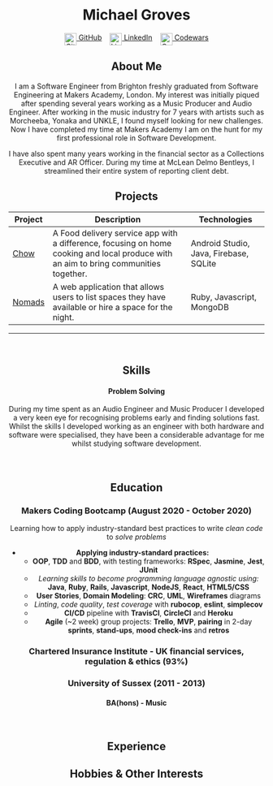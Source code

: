 

<!DOCTYPE html>

<h1 align="center">Michael Groves</h1>

<div align="center">

[<img src="./icons/github.svg" title="GitHub" height="24" align="top">&nbsp;GitHub](https://github.com/Djura22)&nbsp;&nbsp;&nbsp;&nbsp;[<img src="./icons/linkedin.svg" title="LinkedIn" height="24" align="top">&nbsp;LinkedIn](https://www.linkedin.com/in/michael-groves-4a807b1a6/)&nbsp;&nbsp;&nbsp;&nbsp;[<img src="./icons/codewars-icon.svg" title="Codewars" height="24" align="top">&nbsp;Codewars](https://www.codewars.com/users/Djura22)

## About Me

I am a Software Engineer from Brighton freshly graduated from Software Engineering at Makers Academy, London. My interest was initially piqued after spending several years working as a Music Producer and Audio Engineer.
After working in the music industry for 7 years with artists such as Morcheeba, Yonaka and UNKLE, I found myself looking for new challenges. 
Now I have completed my time at Makers Academy I am on the hunt for my first professional role in Software Development.

I have also spent many years working in the financial sector as a Collections Executive and AR Officer.
During my time at McLean Delmo Bentleys, I streamlined their entire system of reporting client debt.
<br>

## Projects

| Project | Description | Technologies |
|-|-|-|
| [Chow](https://github.com/ZishJawaid/project_chow) | A Food delivery service app with a difference, focusing on home cooking and local produce with an aim to bring communities together. <br> | Android Studio, Java, Firebase, SQLite |
| [Nomads](https://github.com/just-tam/makersBnB) | A web application that allows users to list spaces they have available or hire a space for the night. <br> | Ruby, Javascript, MongoDB |

----

<br>

## Skills

#### Problem Solving

During my time spent as an Audio Engineer and Music Producer I developed a very keen eye for recognising problems early and finding solutions fast.
Whilst the skills I developed working as an engineer with both hardware and software were specialised, 
they have been a considerable advantage for me whilst studying software development.

#### 

<br>

## Education

### Makers Coding Bootcamp (August 2020 - October 2020)

Learning how to apply industry-standard best practices to write *clean code* to *solve problems*

- **Applying industry-standard practices:**
  - <a title = "Programming paradigm">**OOP**</a>, <a title = "Software Development Process">**TDD**</a> and <a title = "Software Development Process">**BDD**</a>, with testing frameworks: **RSpec**, **Jasmine**, **Jest**, **JUnit**
  - *Learning skills to become programming language agnostic using:* **Java**, **Ruby**, **Rails**, **Javascript**, **NodeJS**, **React**, **HTML5/CSS**
  - **User Stories**, **Domain Modeling**: **CRC**, **UML**, **Wireframes** diagrams
  - *Linting*, *code quality*, *test coverage* with **rubocop**, **eslint**, **simplecov**
  - <a title = "Continuous Integration/Continuous Deployment/Continuous Delivery">**CI/CD**</a> pipeline with **TravisCI**, **CircleCI** and **Heroku**
  - **Agile** (~2 week) group projects: **Trello**, <a title = "Minimum Viable Product">**MVP**</a>, **pairing** in 2-day **sprints**, **stand-ups**, **mood check-ins** and **retros**

### Chartered Insurance Institute - UK financial services, regulation & ethics (93%)

### University of Sussex (2011 - 2013)
#### BA(hons) - Music

<br>

## Experience



## Hobbies & Other Interests


